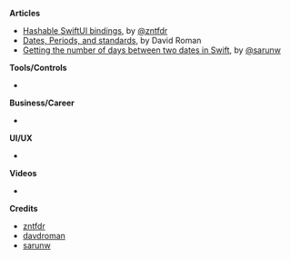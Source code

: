
**Articles**

* [Hashable SwiftUI bindings](https://fivestars.blog/swiftui/hashable-bindings.html), by [@zntfdr](https://twitter.com/zntfdr)
* [Dates, Periods, and standards](https://treatwell.engineering/dates-periods-and-standards-dbdf29330cd7), by David Roman
* [Getting the number of days between two dates in Swift](https://sarunw.com/posts/getting-number-of-days-between-two-dates/), by [@sarunw](https://twitter.com/sarunw)

**Tools/Controls**

* 

**Business/Career**

* 

**UI/UX**

* 

**Videos**

* 

**Credits**

* [zntfdr](https://github.com/zntfdr)
* [davdroman](https://github.com/davdroman)
* [sarunw](https://github.com/sarunw)

